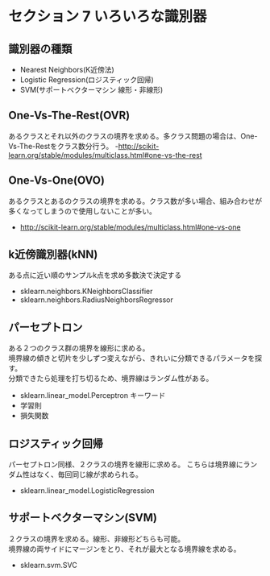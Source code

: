# セクション 7 いろいろな識別器
## 識別器の種類
- Nearest Neighbors(K近傍法)
- Logistic Regression(ロジスティック回帰)
- SVM(サポートベクターマシン 線形・非線形)

## One-Vs-The-Rest(OVR)
あるクラスとそれ以外のクラスの境界を求める。多クラス問題の場合は、One-Vs-The-Restをクラス数分行う。
-http://scikit-learn.org/stable/modules/multiclass.html#one-vs-the-rest

## One-Vs-One(OVO)
あるクラスとあるのクラスの境界を求める。クラス数が多い場合、組み合わせが多くなってしまうので使用しないことが多い。
- http://scikit-learn.org/stable/modules/multiclass.html#one-vs-one

## k近傍識別器(kNN)
ある点に近い順のサンプルk点を求め多数決で決定する
- sklearn.neighbors.KNeighborsClassifier
- sklearn.neighbors.RadiusNeighborsRegressor

## パーセプトロン
ある２つのクラス群の境界を線形に求める。  
境界線の傾きと切片を少しずつ変えながら、きれいに分類できるパラメータを探す。  
分類できたら処理を打ち切るため、境界線はランダム性がある。
- sklearn.linear_model.Perceptron
キーワード
- 学習則
- 損失関数

## ロジスティック回帰
パーセプトロン同様、２クラスの境界を線形に求める。
こちらは境界線にランダム性はなく、毎回同じ線が求められる。
- sklearn.linear_model.LogisticRegression

## サポートベクターマシン(SVM)
２クラスの境界を求める。線形、非線形どちらも可能。  
境界線の両サイドにマージンをとり、それが最大となる境界線を求める。
- sklearn.svm.SVC
